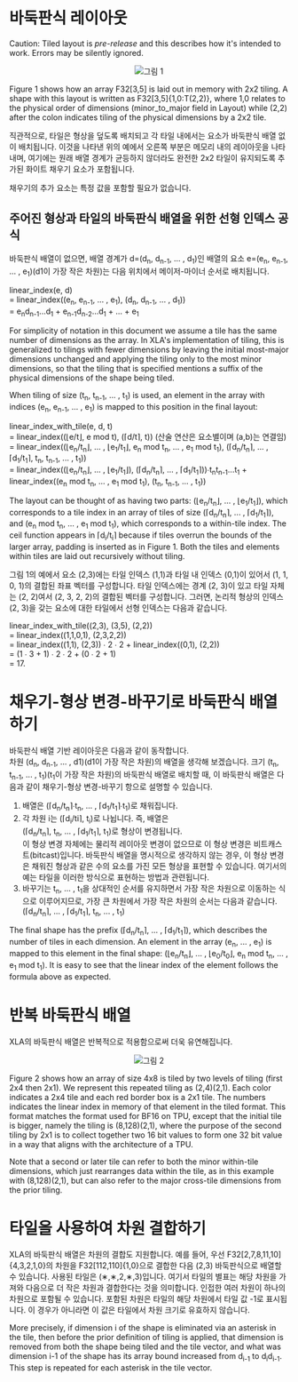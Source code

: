 # 바둑판식 레이아웃

Caution: Tiled layout is *pre-release* and this describes how it's intended to work. Errors may be silently ignored.

<p align="center"><img src="images/xla_array_layout_figure1.png">그림 1</p>

Figure 1 shows how an array F32[3,5] is laid out in memory with 2x2 tiling. A shape with this layout is written as F32[3,5]{1,0:T(2,2)}, where 1,0 relates to the physical order of dimensions (minor_to_major field in Layout) while (2,2) after the colon indicates tiling of the physical dimensions by a 2x2 tile.

직관적으로, 타일은 형상을 덮도록 배치되고 각 타일 내에서는 요소가 바둑판식 배열 없이 배치됩니다. 이것을 나타낸 위의 예에서 오른쪽 부분은 메모리 내의 레이아웃을 나타내며, 여기에는 원래 배열 경계가 균등하지 않더라도 완전한 2x2 타일이 유지되도록 추가된 화이트 채우기 요소가 포함됩니다.

채우기의 추가 요소는 특정 값을 포함할 필요가 없습니다.

## 주어진 형상과 타일의 바둑판식 배열을 위한 선형 인덱스 공식

바둑판식 배열이 없으면, 배열 경계가 d=(d<sub>n</sub>, d<sub>n-1</sub>, ... , d<sub>1</sub>)인 배열의 요소 e=(e<sub>n</sub>, e<sub>n-1</sub>, ... , e<sub>1</sub>)(d1이 가장 작은 차원)는 다음 위치에서 메이저-마이너 순서로 배치됩니다.

   linear_index(e, d) <br> = linear_index((e<sub>n</sub>, e<sub>n-1</sub>, ... , e<sub>1</sub>), (d<sub>n</sub>, d<sub>n-1</sub>, ... , d<sub>1</sub>)) <br> = e<sub>n</sub>d<sub>n-1</sub>...d<sub>1</sub> + e<sub>n-1</sub>d<sub>n-2</sub>...d<sub>1</sub> + ... + e<sub>1</sub>

For simplicity of notation in this document we assume a tile has the same number of dimensions as the array. In XLA's implementation of tiling, this is generalized to tilings with fewer dimensions by leaving the initial most-major dimensions unchanged and applying the tiling only to the most minor dimensions, so that the tiling that is specified mentions a suffix of the physical dimensions of the shape being tiled.

When tiling of size (t<sub>n</sub>, t<sub>n-1</sub>, ... , t<sub>1</sub>) is used, an element in the array with indices (e<sub>n</sub>, e<sub>n-1</sub>, ... , e<sub>1</sub>) is mapped to this position in the final layout:

   linear_index_with_tile(e, d, t) <br> = linear_index((⌊e/t⌋, e mod t), (⌈d/t⌉, t))     (산술 연산은 요소별이며 (a,b)는 연결임) <br> = linear_index((⌊e<sub>n</sub>/t<sub>n</sub>⌋, ... , ⌊e<sub>1</sub>/t<sub>1</sub>⌋, e<sub>n</sub> mod t<sub>n</sub>, ... , e<sub>1</sub> mod t<sub>1</sub>), (⌈d<sub>n</sub>/t<sub>n</sub>⌉, ... , ⌈d<sub>1</sub>/t<sub>1</sub>⌉, t<sub>n</sub>, t<sub>n-1</sub>, ... , t<sub>1</sub>)) <br> = linear_index((⌊e<sub>n</sub>/t<sub>n</sub>⌋, ... , ⌊e<sub>1</sub>/t<sub>1</sub>⌋), (⌈d<sub>n</sub>/t<sub>n</sub>⌉, ... , ⌈d<sub>1</sub>/t<sub>1</sub>⌉))∙t<sub>n</sub>t<sub>n-1</sub>...t<sub>1</sub> + linear_index((e<sub>n</sub> mod t<sub>n</sub>, ... , e<sub>1</sub> mod t<sub>1</sub>), (t<sub>n</sub>, t<sub>n-1</sub>, ... , t<sub>1</sub>))

The layout can be thought of as having two parts: (⌊e<sub>n</sub>/t<sub>n</sub>⌋, ... , ⌊e<sub>1</sub>/t<sub>1</sub>⌋), which corresponds to a tile index in an array of tiles of size (⌈d<sub>n</sub>/t<sub>n</sub>⌉, ... , ⌈d<sub>1</sub>/t<sub>1</sub>⌉), and (e<sub>n</sub> mod t<sub>n</sub>, ... , e<sub>1</sub> mod t<sub>1</sub>), which corresponds to a within-tile index. The ceil function appears in ⌈d<sub>i</sub>/t<sub>i</sub>⌉ because if tiles overrun the bounds of the larger array, padding is inserted as in Figure 1. Both the tiles and elements within tiles are laid out recursively without tiling.

그림 1의 예에서 요소 (2,3)에는 타일 인덱스 (1,1)과 타일 내 인덱스 (0,1)이 있어서 (1, 1, 0, 1)의 결합된 좌표 벡터를 구성합니다. 타일 인덱스에는 경계 (2, 3)이 있고 타일 자체는 (2, 2)여서 (2, 3, 2, 2)의 결합된 벡터를 구성합니다. 그러면, 논리적 형상의 인덱스 (2, 3)을 갖는 요소에 대한 타일에서 선형 인덱스는 다음과 같습니다.

   linear_index_with_tile((2,3), (3,5), (2,2)) <br> = linear_index((1,1,0,1), (2,3,2,2)) <br> = linear_index((1,1), (2,3)) ∙ 2 ∙ 2 + linear_index((0,1), (2,2)) <br> = (1 ∙ 3 + 1) ∙ 2 ∙ 2 + (0 ∙ 2 + 1) <br> = 17.

# 채우기-형상 변경-바꾸기로 바둑판식 배열하기

바둑판식 배열 기반 레이아웃은 다음과 같이 동작합니다.<br> 차원 (d<sub>n</sub>, d<sub>n-1</sub>, ... , d1)(d1이 가장 작은 차원)의 배열을 생각해 보겠습니다. 크기 (t<sub>n</sub>, t<sub>n-1</sub>, ... , t<sub>1</sub>)(t<sub>1</sub>이 가장 작은 차원)의 바둑판식 배열로 배치할 때, 이 바둑판식 배열은 다음과 같이 채우기-형상 변경-바꾸기 항으로 설명할 수 있습니다.

1. 배열은 (⌈d<sub>n</sub>/t<sub>n</sub>⌉∙t<sub>n</sub>, ... , ⌈d<sub>1</sub>/t<sub>1</sub>⌉∙t<sub>1</sub>)로 채워집니다.
2. 각 차원 i는 (⌈d<sub>i</sub>/ti⌉, t<sub>i</sub>)로 나뉩니다. 즉, 배열은 <br> (⌈d<sub>n</sub>/t<sub>n</sub>⌉, t<sub>n</sub>, ... , ⌈d<sub>1</sub>/t<sub>1</sub>⌉, t<sub>1</sub>)로 형상이 변경됩니다.<br> 이 형상 변경 자체에는 물리적 레이아웃 변경이 없으므로 이 형상 변경은 비트캐스트(bitcast)입니다. 바둑판식 배열을 명시적으로 생각하지 않는 경우, 이 형상 변경은 채워진 형상과 같은 수의 요소를 가진 모든 형상을 표현할 수 있습니다. 여기서의 예는 타일을 이러한 방식으로 표현하는 방법과 관련됩니다.
3. 바꾸기는 t<sub>n</sub>, ... , t<sub>1</sub>을 상대적인 순서를 유지하면서 가장 작은 차원으로 이동하는 식으로 이루어지므로, 가장 큰 차원에서 가장 작은 차원의 순서는 다음과 같습니다.<br> (⌈d<sub>n</sub>/t<sub>n</sub>⌉, ... , ⌈d<sub>1</sub>/t<sub>1</sub>⌉, t<sub>n</sub>, ... , t<sub>1</sub>)

The final shape has the prefix
     (⌈d<sub>n</sub>/t<sub>n</sub>⌉, ... , ⌈d<sub>1</sub>/t<sub>1</sub>⌉), which describes the number of tiles in each dimension. An element in the array (e<sub>n</sub>, ... , e<sub>1</sub>) is mapped to this element in the final shape:
     (⌊e<sub>n</sub>/t<sub>n</sub>⌋, ... , ⌊e<sub>0</sub>/t<sub>0</sub>⌋, e<sub>n</sub> mod t<sub>n</sub>, ... , e<sub>1</sub> mod t<sub>1</sub>). It is easy to see that the linear index of the element follows the formula above as expected.

# 반복 바둑판식 배열

XLA의 바둑판식 배열은 반복적으로 적용함으로써 더욱 유연해집니다.

<p align="center"><img src="images/xla_array_layout_figure2.png">그림 2</p>

Figure 2 shows how an array of size 4x8 is tiled by two levels of tiling (first 2x4 then 2x1). We represent this repeated tiling as (2,4)(2,1). Each color indicates a 2x4 tile and each red border box is a 2x1 tile. The numbers indicates the linear index in memory of that element in the tiled format. This format matches the format used for BF16 on TPU, except that the initial tile is bigger, namely the tiling is (8,128)(2,1), where the purpose of the second tiling by 2x1 is to collect together two 16 bit values to form one 32 bit value in a way that aligns with the architecture of a TPU.

Note that a second or later tile can refer to both the minor within-tile dimensions, which just rearranges data within the tile, as in this example with (8,128)(2,1), but can also refer to the major cross-tile dimensions from the prior tiling.

# 타일을 사용하여 차원 결합하기

XLA의 바둑판식 배열은 차원의 결합도 지원합니다. 예를 들어, 우선 F32[2,7,8,11,10]{4,3,2,1,0}의 차원을 F32[112,110]{1,0}으로 결합한 다음 (2,3) 바둑판식으로 배열할 수 있습니다. 사용된 타일은 (∗,∗,2,∗,3)입니다. 여기서 타일의 별표는 해당 차원을 가져와 다음으로 더 작은 차원과 결합한다는 것을 의미합니다. 인접한 여러 차원이 하나의 차원으로 포함될 수 있습니다. 포함된 차원은 타일의 해당 차원에서 타일 값 -1로 표시됩니다. 이 경우가 아니라면 이 값은 타일에서 차원 크기로 유효하지 않습니다.

More precisely, if dimension i of the shape is eliminated via an asterisk in the tile, then before the prior definition of tiling is applied, that dimension is removed from both the shape being tiled and the tile vector, and what was dimension i-1 of the shape has its array bound increased from d<sub>i-1</sub> to d<sub>i</sub>d<sub>i-1</sub>. This step is repeated for each asterisk in the tile vector.
